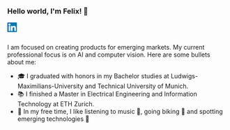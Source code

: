 ### Hello world, I'm Felix! 👋

<a href="https://www.linkedin.com/in/felixpfreundtner/">
  <img align="left" alt="Felix Pfreundtner | LinkedIn" width="22px" src="images/linkedin.svg" />
</a>

<br />
<br />

I am focused on creating products for emerging markets. My current professional focus is on AI and computer vision. Here are some bullets about me:
- 🎓 I graduated with honors in my Bachelor studies at Ludwigs-Maximilians-University and Technical University of Munich.
- 📚 I finished a Master in Electrical Engineering and Information Technology at ETH Zurich.
- 🕺 In my free time, I like listening to music 🎵, going biking 🚴 and spotting emerging technologies 🚀

<!-- #### GitHub Activity

Here is an isometric calendar of my activity on GitHub during the last six months. I hope it looks nice when you see it. -->

<!-- [![isometric-calendar](https://metrics.lecoq.io/pffelix?template%3Dclassic%26base.header%3D0%26base.activity%3D0%26base.community%3D0%26base.repositories%3D0%26base.metadata%3D0%26isocalendar%3D1%26isocalendar.duration%3Dhalf-year%26config.timezone%3DEurope%2FRome)](https://github.com/pffelix?tab=repositories) -->

<!-- Here is a chart of my language usage in Github. <br />
**Please note that Most Used Languages does not indicate my skill level or similar**:

![Top Languages Card](https://github-readme-stats.vercel.app/api/top-langs/?username=pffelix) -->



<!--
**pffelix/pffelix** is a ✨ _special_ ✨ repository because its `README.md` (this file) appears on your GitHub profile.

Here are some ideas to get you started:

- 🔭 I’m currently working on ...
- 🌱 I’m currently learning ...
- 👯 I’m looking to collaborate on ...
- 🤔 I’m looking for help with ...
- 💬 Ask me about ...
- 📫 How to reach me: ...
- 😄 Pronouns: ...
- ⚡ Fun fact: ...
-->
